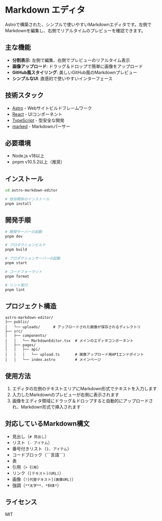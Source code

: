 # Markdown エディタ

Astroで構築された、シンプルで使いやすいMarkdownエディタです。左側でMarkdownを編集し、右側でリアルタイムのプレビューを確認できます。

## 主な機能

- **分割表示**: 左側で編集、右側でプレビューのリアルタイム表示
- **画像アップロード**: ドラッグ＆ドロップで簡単に画像をアップロード
- **GitHub風スタイリング**: 美しいGitHub風のMarkdownプレビュー
- **シンプルなUI**: 直感的で使いやすいインターフェース

## 技術スタック

- [Astro](https://astro.build/) - Webサイトビルドフレームワーク
- [React](https://reactjs.org/) - UIコンポーネント
- [TypeScript](https://www.typescriptlang.org/) - 型安全な開発
- [marked](https://marked.js.org/) - Markdownパーサー

## 必要環境

- Node.js v18以上
- pnpm v10.5.2以上（推奨）

## インストール

```bash
cd astro-markdown-editor

# 依存関係のインストール
pnpm install
```

## 開発手順

```bash
# 開発サーバーの起動
pnpm dev

# プロダクションビルド
pnpm build

# プロダクションサーバーの起動
pnpm start

# コードフォーマット
pnpm format

# リント実行
pnpm lint
```

## プロジェクト構造

```
astro-markdown-editor/
├── public/
│   └── uploads/      # アップロードされた画像が保存されるディレクトリ
├── src/
│   ├── components/
│   │   └── MarkdownEditor.tsx  # メインのエディタコンポーネント
│   ├── pages/
│   │   ├── api/
│   │   │   └── upload.ts       # 画像アップロード用APIエンドポイント
│   │   └── index.astro         # メインページ
```

## 使用方法

1. エディタの左側のテキストエリアにMarkdown形式でテキストを入力します
2. 入力したMarkdownのプレビューが右側に表示されます
3. 画像をエディタ領域にドラッグ＆ドロップすると自動的にアップロードされ、Markdown形式で挿入されます

## 対応しているMarkdown構文

- 見出し（`# 見出し`）
- リスト（`- アイテム`）
- 番号付きリスト（`1. アイテム`）
- コードブロック（\```言語\```）
- 表
- 引用（`> 引用`）
- リンク（`[テキスト](URL)`）
- 画像（`![代替テキスト](画像URL)`）
- 強調（`**太字**`、`*斜体*`）

## ライセンス

MIT
